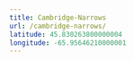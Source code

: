 ```yaml
---
title: Cambridge-Narrows
url: /cambridge-narrows/
latitude: 45.830263800000004
longitude: -65.95646210000001
---
```

